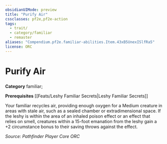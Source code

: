 ```yaml
---
obsidianUIMode: preview
title: "Purify Air"
cssclasses: pf2e,pf2e-action
tags:
  - trait/
  - category/familiar
  - remaster
aliases: "Compendium.pf2e.familiar-abilities.Item.43xB5UnexISlfRa5"
license: ORC
---
```

# Purify Air

### 

**Category** familiar; 




**Prerequisites** [[Feats/Leshy Familiar Secrets|Leshy Familiar Secrets]]

Your familiar recycles air, providing enough oxygen for a Medium creature in areas with stale air, such as a sealed chamber or extradimensional space. If the leshy is within the area of an inhaled poison effect or an effect that relies on smell, creatures within a 15-foot emanation from the leshy gain a +2 circumstance bonus to their saving throws against the effect.

*Source: Pathfinder Player Core*
*ORC*